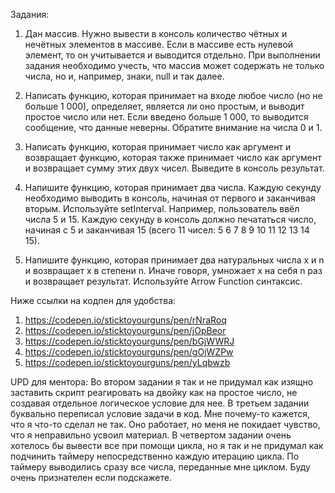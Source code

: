 Задания:
 
1. Дан массив. Нужно вывести в консоль количество чётных и нечётных элементов в массиве. Если в массиве есть нулевой элемент, то он учитывается и выводится отдельно. 
При выполнении задания необходимо учесть, что массив может содержать не только числа, но и, например, знаки, null и так далее.

2. Написать функцию, которая принимает на входе любое число (но не больше 1 000), определяет, является ли оно простым, и выводит простое число или нет. Если введено больше 1 000, то выводится сообщение, что данные неверны. Обратите внимание на числа 0 и 1.

3. Написать функцию, которая принимает число как аргумент и возвращает функцию, которая также принимает число как аргумент и возвращает сумму этих двух чисел.
Выведите в консоль результат.

4. Напишите функцию, которая принимает два числа. Каждую секунду необходимо выводить в консоль, начиная от первого и заканчивая вторым. Используйте setInterval.
Например, пользователь ввёл числа 5 и 15. Каждую секунду в консоль должно печататься число, начиная с 5 и заканчивая 15 (всего 11 чисел: 5 6 7 8 9 10 11 12 13 14 15).

5. Напишите функцию, которая принимает два натуральных числа x и n и возвращает x в степени n. Иначе говоря, умножает x на себя n раз и возвращает результат.
Используйте Arrow Function синтаксис.

Ниже ссылки на кодпен для удобства:

1. https://codepen.io/sticktoyourguns/pen/rNraRoq
2. https://codepen.io/sticktoyourguns/pen/jOpBeor
3. https://codepen.io/sticktoyourguns/pen/bGjWWRJ
4. https://codepen.io/sticktoyourguns/pen/gOjWZPw
5. https://codepen.io/sticktoyourguns/pen/yLqbwzb

UPD для ментора:
Во втором задании я так и не придумал как изящно заставить скрипт реагировать на двойку как на простое число, не создавая отдельное логическое условие для нее.
В третьем задании буквально переписал условие задачи в код. Мне почему-то кажется, что я что-то сделал не так. Оно работает, но меня не покидает чувство, что я неправильно усвоил материал.
В четвертом задании очень хотелось бы вывести все при помощи цикла, но я так и не придумал как подчинить таймеру непосредственно каждую итерацию цикла. По таймеру выводились сразу все числа, переданные мне циклом. Буду очень признателен если подскажете.